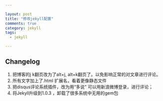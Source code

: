 ```yaml
---

layout: post
title: "修改jekyll配置"
comments: true
category: jekyll
tags:
  - jekyll

---
```


## Changelog
1. 把博客的j k翻页改为了alt+j, alt+k翻页了。以免影响正常的对文章进行评论。
2. 所有文字加上了.html 扩展名，看着更像静态文件
4. 把disqus评论系统插件，改为用“多说” 可以用新浪微博登录，进行评论；
3. 将Jekyll升级到1.0.3 ，卸载了很多系统中无用的gem包